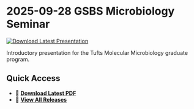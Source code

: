 # 2025-09-28 GSBS Microbiology Seminar

[![Download Latest Presentation](https://img.shields.io/github/v/release/BonhamLab/presentation_gsbs_micro?label=Download%20PDF&style=flat-square&logo=adobe-acrobat-reader&color=red)](https://github.com/BonhamLab/presentation_gsbs_micro/releases/latest/download/presentation.pdf)

Introductory presentation for the Tufts Molecular Microbiology graduate program.

## Quick Access

- 📄 **[Download Latest PDF](https://github.com/BonhamLab/presentation_gsbs_micro/releases/latest/download/presentation.pdf)**
- 📁 **[View All Releases](https://github.com/BonhamLab/presentation_gsbs_micro/releases)**
